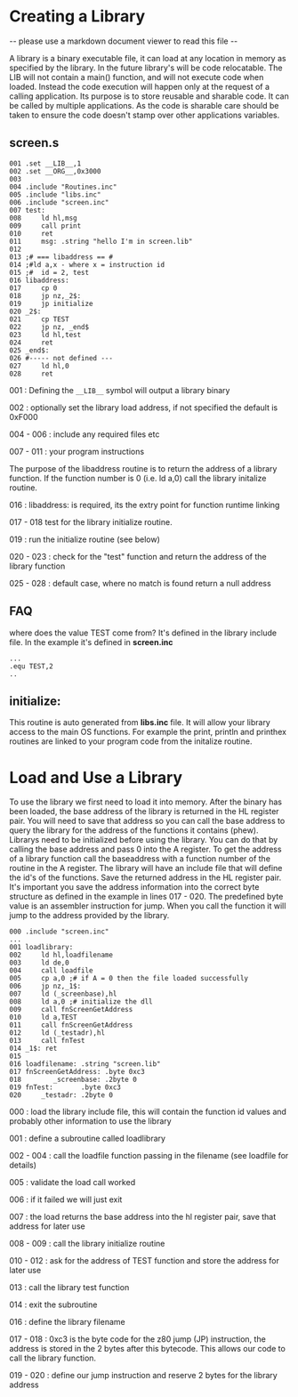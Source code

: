 
# Creating a Library
-- please use a markdown document viewer to read this file --  

A library is a binary executable file, it can load at any location in memory as specified by the library. In the future library's will be code relocatable.
The LIB will not contain a main() function, and will not execute code when loaded. Instead the code execution will happen only at the request of a calling
application. Its purpose is to store reusable and sharable code. It can be called by multiple applications. As the code is sharable care should be taken to
ensure the code doesn't stamp over other applications variables.


## screen.s


```
001 .set __LIB__,1
002 .set __ORG__,0x3000
003
004 .include "Routines.inc"
005 .include "libs.inc"
006 .include "screen.inc"
007 test:
008     ld hl,msg
009     call print
010     ret
011     msg: .string "hello I'm in screen.lib"
012
013 ;# === libaddress == #
014 ;#ld a,x - where x = instruction id
015 ;#	id = 2, test
016 libaddress:
017     cp 0
018     jp nz,_2$:
019     jp initialize
020 _2$:
021     cp TEST
022     jp nz, _end$
023     ld hl,test
024     ret
025 _end$:
026 #----- not defined ---
027     ld hl,0
028     ret
```


001 : Defining the ```__LIB__``` symbol will output a library binary

002 : optionally set the library load address, if not specified the default is 0xF000  

004 - 006 : include any required files etc  

007 - 011 : your program instructions  


The purpose of the libaddress routine is to return the address of a library function. If the function number is 0 (i.e. ld a,0) call the library initalize routine.

016 :  libaddress: is required, its the extry point for function runtime linking  

017 - 018 test for the library initialize routine.  

019 : run the initialize routine (see below)  

020 - 023 : check for the "test" function and return the address of the library function  

025 - 028 : default case, where no match is found return a null address  



## FAQ
 
where does the value TEST come from?  It's defined in the library include file. In the example it's defined in **screen.inc**  
```
...
.equ TEST,2
..
```



## initialize:
This routine is auto generated from **libs.inc** file. It will allow your library access to the main OS functions. For example the print, println and printhex routines are linked to your program code from the initalize routine.


# Load and Use a Library

To use the library we first need to load it into memory. After the binary has been loaded, the base address of the
library is returned in the HL register pair. You will need to save that address so you can call the base address to query
the library for the address of the functions it contains (phew). Librarys need to be initialized before using the library.
You can do that by calling the base address and pass 0 into the A register. To get the address of a library function
call the baseaddress with a function number of the routine in the A register. The library will have an include file that will define the
id's of the functions. Save the returned address in the HL register pair. It's important you save the address information into the
correct byte structure as defined in the example in lines 017 - 020. The predefined byte value is an assembler
instruction for jump. When you call the function it will jump to the address provided by the library.

```
000 .include "screen.inc"
...
001 loadlibrary:
002     ld hl,loadfilename
003     ld de,0
004     call loadfile
005     cp a,0 ;# if A = 0 then the file loaded successfully
006     jp nz,_1$:
007     ld (_screenbase),hl
008     ld a,0 ;# initialize the dll
009     call fnScreenGetAddress
010     ld a,TEST
011     call fnScreenGetAddress
012     ld (_testadr),hl
013     call fnTest
014 _1$: ret
015
016 loadfilename: .string "screen.lib"	
017 fnScreenGetAddress: .byte 0xc3
018        _screenbase: .2byte 0
019 fnTest:       .byte 0xc3
020     _testadr: .2byte 0
```

000 : load the library include file, this will contain the function id values and probably other information to use the library  

001 : define a subroutine called loadlibrary  

002 - 004 : call the loadfile function passing in the filename (see loadfile for details)  

005 : validate the load call worked  

006 : if it failed we will just exit  

007 : the load returns the base address into the hl register pair, save that address for later use  

008 - 009 : call the library initialize routine  

010 - 012 : ask for the address of TEST function and store the address for later use  

013 : call the library test function  

014 : exit the subroutine  

016 : define the library filename  

017 - 018 : 0xc3 is the byte code for the z80 jump (JP) instruction, the address is stored in the 2 bytes after this bytecode. This allows our code to call the library function.  

019 - 020 : define our jump instruction and reserve 2 bytes for the library address  



        
        
		

